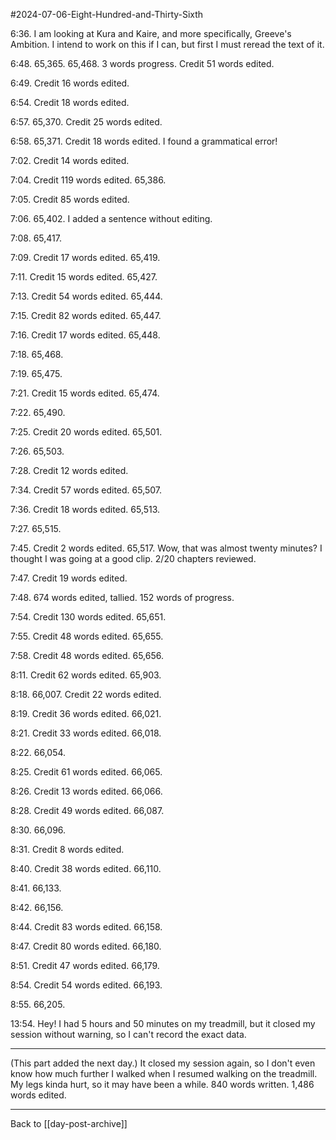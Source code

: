 #2024-07-06-Eight-Hundred-and-Thirty-Sixth

6:36.  I am looking at Kura and Kaire, and more specifically, Greeve's Ambition.  I intend to work on this if I can, but first I must reread the text of it.

6:48.  65,365.  65,468.  3 words progress.  Credit 51 words edited.

6:49.  Credit 16 words edited.

6:54.  Credit 18 words edited.

6:57.  65,370.  Credit 25 words edited.

6:58.  65,371.  Credit 18 words edited.  I found a grammatical error!

7:02.  Credit 14 words edited.

7:04.  Credit 119 words edited.  65,386.

7:05.  Credit 85 words edited.

7:06.  65,402.  I added a sentence without editing.

7:08.  65,417.

7:09.  Credit 17 words edited.  65,419.

7:11.  Credit 15 words edited.  65,427.

7:13.  Credit 54 words edited.  65,444.

7:15.  Credit 82 words edited.  65,447.

7:16.  Credit 17 words edited.  65,448.

7:18.  65,468.

7:19.  65,475.

7:21.  Credit 15 words edited.  65,474.

7:22.  65,490.

7:25.  Credit 20 words edited.  65,501.

7:26.  65,503.

7:28.  Credit 12 words edited.

7:34.  Credit 57 words edited.  65,507.

7:36.  Credit 18 words edited.  65,513.

7:27.  65,515.

7:45.  Credit 2 words edited.  65,517.  Wow, that was almost twenty minutes?  I thought I was going at a good clip.  2/20 chapters reviewed.

7:47.  Credit 19 words edited.

7:48.  674 words edited, tallied.  152 words of progress.

7:54.  Credit 130 words edited.  65,651.

7:55.  Credit 48 words edited.  65,655.

7:58.  Credit 48 words edited.  65,656.

8:11.  Credit 62 words edited.  65,903.

8:18.  66,007.  Credit 22 words edited.

8:19.  Credit 36 words edited.  66,021.

8:21.  Credit 33 words edited.  66,018.

8:22.  66,054.

8:25.  Credit 61 words edited.  66,065.

8:26.  Credit 13 words edited.  66,066.

8:28.  Credit 49 words edited.  66,087.

8:30.  66,096.

8:31.  Credit 8 words edited.

8:40.  Credit 38 words edited.  66,110.

8:41.  66,133.

8:42.  66,156.

8:44.  Credit 83 words edited.  66,158.

8:47.  Credit 80 words edited.  66,180.

8:51.  Credit 47 words edited.  66,179.

8:54.  Credit 54 words edited.  66,193.

8:55.  66,205.

13:54.  Hey!  I had 5 hours and 50 minutes on my treadmill, but it closed my session without warning, so I can't record the exact data.

---
(This part added the next day.)  It closed my session again, so I don't even know how much further I walked when I resumed walking on the treadmill.  My legs kinda hurt, so it may have been a while.  840 words written.  1,486 words edited.

---
Back to [[day-post-archive]]